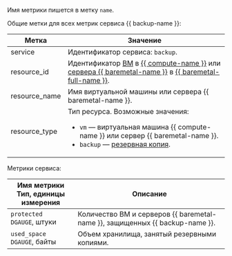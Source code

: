 Имя метрики пишется в метку `name`.

Общие метки для всех метрик сервиса {{ backup-name }}:

Метка | Значение
----|----
service | Идентификатор сервиса: `backup`.
resource_id | Идентификатор [ВМ](../../../compute/concepts/vm.md) в [{{ compute-name }}](../../../compute/) или [сервера {{ baremetal-name }}](../../../baremetal/concepts/servers.md) в [{{ baremetal-full-name }}](../../../baremetal/).
resource_name | Имя виртуальной машины или сервера {{ baremetal-name }}.
resource_type | Тип ресурса. Возможные значения:<br/><ul><li>`vm` — виртуальная машина {{ compute-name }} или сервер {{ baremetal-name }}.</li><li>`backup` — [резервная копия](../../../backup/concepts/backup.md).</li>

Метрики сервиса:

Имя метрики<br/>Тип, единицы измерения | Описание
--- | ---
`protected`<br/>`DGAUGE`, штуки | Количество ВМ и серверов {{ baremetal-name }}, защищенных {{ backup-name }}.
`used_space`<br/>`DGAUGE`, байты | Объем хранилища, занятый резервными копиями.